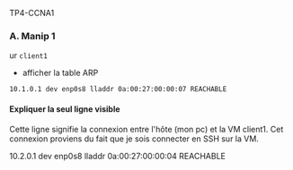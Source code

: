 TP4-CCNA1

### A. Manip 1
ur `client1`

   - afficher la table ARP
    
    10.1.0.1 dev enp0s8 lladdr 0a:00:27:00:00:07 REACHABLE

 #### Expliquer la seul ligne visible 
Cette ligne signifie la connexion entre l'hôte (mon pc) et la VM client1. Cet connexion proviens du fait que je sois connecter en SSH sur la VM. 


10.2.0.1 dev enp0s8 lladdr 0a:00:27:00:00:04 REACHABLE
<!--stackedit_data:
eyJoaXN0b3J5IjpbMTQ4NzMzNzY1OCwtMTk1MTU2ODEyOCwtNj
YwNDUzMTI5XX0=
-->